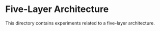 # Five-Layer Architecture

This directory contains experiments related to a five-layer architecture.
